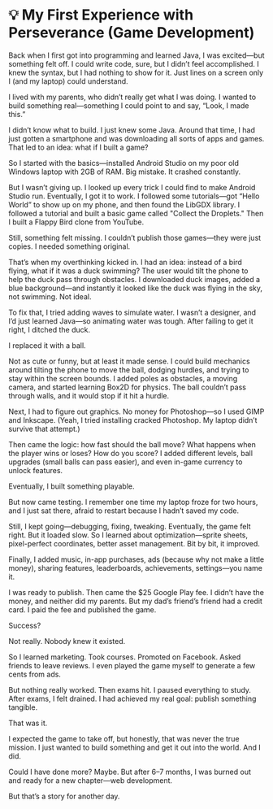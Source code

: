 # 💡 My First Experience with Perseverance (Game Development)

Back when I first got into programming and learned Java, I was excited—but something felt off. I could write code, sure, but I didn’t feel accomplished. I knew the syntax, but I had nothing to show for it. Just lines on a screen only I (and my laptop) could understand.

I lived with my parents, who didn’t really get what I was doing. I wanted to build something real—something I could point to and say, “Look, I made this.”

I didn’t know what to build. I just knew some Java. Around that time, I had just gotten a smartphone and was downloading all sorts of apps and games. That led to an idea: what if I built a game?

So I started with the basics—installed Android Studio on my poor old Windows laptop with 2GB of RAM. Big mistake. It crashed constantly.

But I wasn’t giving up. I looked up every trick I could find to make Android Studio run. Eventually, I got it to work. I followed some tutorials—got “Hello World” to show up on my phone, and then found the LibGDX library. I followed a tutorial and built a basic game called "Collect the Droplets." Then I built a Flappy Bird clone from YouTube.

Still, something felt missing. I couldn’t publish those games—they were just copies. I needed something original.

That’s when my overthinking kicked in. I had an idea: instead of a bird flying, what if it was a duck swimming? The user would tilt the phone to help the duck pass through obstacles. I downloaded duck images, added a blue background—and instantly it looked like the duck was flying in the sky, not swimming. Not ideal.

To fix that, I tried adding waves to simulate water. I wasn’t a designer, and I’d just learned Java—so animating water was tough. After failing to get it right, I ditched the duck.

I replaced it with a ball.

Not as cute or funny, but at least it made sense. I could build mechanics around tilting the phone to move the ball, dodging hurdles, and trying to stay within the screen bounds. I added poles as obstacles, a moving camera, and started learning Box2D for physics. The ball couldn’t pass through walls, and it would stop if it hit a hurdle.

Next, I had to figure out graphics. No money for Photoshop—so I used GIMP and Inkscape. (Yeah, I tried installing cracked Photoshop. My laptop didn’t survive that attempt.)

Then came the logic: how fast should the ball move? What happens when the player wins or loses? How do you score? I added different levels, ball upgrades (small balls can pass easier), and even in-game currency to unlock features.

Eventually, I built something playable.

But now came testing. I remember one time my laptop froze for two hours, and I just sat there, afraid to restart because I hadn’t saved my code.

Still, I kept going—debugging, fixing, tweaking. Eventually, the game felt right. But it loaded slow. So I learned about optimization—sprite sheets, pixel-perfect coordinates, better asset management. Bit by bit, it improved.

Finally, I added music, in-app purchases, ads (because why not make a little money), sharing features, leaderboards, achievements, settings—you name it.

I was ready to publish. Then came the $25 Google Play fee. I didn’t have the money, and neither did my parents. But my dad’s friend’s friend had a credit card. I paid the fee and published the game.

Success?

Not really. Nobody knew it existed.

So I learned marketing. Took courses. Promoted on Facebook. Asked friends to leave reviews. I even played the game myself to generate a few cents from ads.

But nothing really worked. Then exams hit. I paused everything to study. After exams, I felt drained. I had achieved my real goal: publish something tangible.

That was it.

I expected the game to take off, but honestly, that was never the true mission. I just wanted to build something and get it out into the world. And I did.

Could I have done more? Maybe. But after 6–7 months, I was burned out and ready for a new chapter—web development.

But that’s a story for another day.

